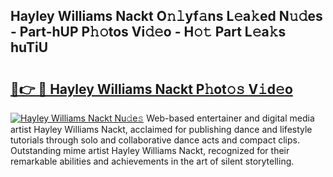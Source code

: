 ## Hayley Williams Nackt O𝚗𝚕yf𝚊ns L𝚎a𝚔ed N𝚞𝚍es - Part-hUP P𝚑𝚘tos Vi𝚍𝚎o - H𝚘𝚝 Part L𝚎a𝚔s huTiU

# <h2><a href="http://kfciil.oniu.top/?m=Hayley+Williams+Nackt">🔗👉 🔴 Hayley Williams Nackt P𝚑ot𝚘𝚜 V𝚒d𝚎o</a></h2>

[![Hayley Williams Nackt Nu𝚍e𝚜](https://i.imgur.com/0qMVB7G.gif)](http://kfciil.oniu.top/?m=Hayley+Williams+Nackt)
Web-based entertainer and digital media artist Hayley Williams Nackt, acclaimed for publishing dance and lifestyle tutorials through solo and collaborative dance acts and compact clips. Outstanding mime artist Hayley Williams Nackt, recognized for their remarkable abilities and achievements in the art of silent storytelling.  
